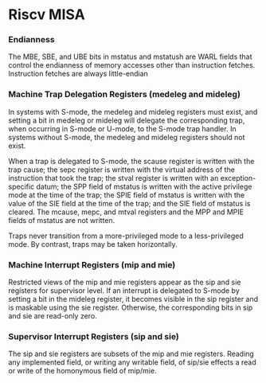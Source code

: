 # Riscv MISA

### Endianness

The MBE, SBE, and UBE bits in mstatus and mstatush are WARL fields that control the endianness of memory accesses other than instruction fetches. Instruction fetches are always little-endian

### Machine Trap Delegation Registers (medeleg and mideleg)

In systems with S-mode, the medeleg and mideleg registers must exist, and setting a bit in medeleg or mideleg will delegate the corresponding trap, when occurring in S-mode or U-mode, to the S-mode trap handler. In systems without S-mode, the medeleg and mideleg registers should not
exist.

When a trap is delegated to S-mode, the scause register is written with the trap cause; the sepc register is written with the virtual address of the instruction that took the trap; the stval register is written with an exception-specific datum; the SPP field of mstatus is written with the active privilege mode at the time of the trap; the SPIE field of mstatus is written with the value of the SIE field at the time of the trap; and the SIE field of mstatus is cleared. The mcause, mepc, and mtval registers and the MPP and MPIE fields of mstatus are not written.

Traps never transition from a more-privileged mode to a less-privileged mode. By contrast, traps may be taken horizontally. 

### Machine Interrupt Registers (mip and mie)

Restricted views of the mip and mie registers appear as the sip and sie registers for supervisor level. If an interrupt is delegated to S-mode by setting a bit in the mideleg register, it becomes visible in the sip register and is maskable using the sie register. Otherwise, the corresponding bits in sip and sie are read-only zero.

### Supervisor Interrupt Registers (sip and sie)

The sip and sie registers are subsets of the mip and mie registers. Reading any implemented field, or writing any writable field, of sip/sie effects a read or write of the homonymous field of mip/mie.